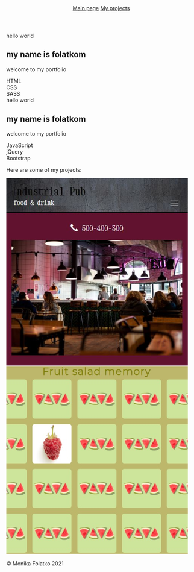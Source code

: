 <!DOCTYPE html>
<html>
<head>
	<title>folatkom | portfolio</title>
	<link rel="stylesheet" type="text/css" href="style.css">
</head>
<body>
<header>
  <nav id="navbar">
    <a href="#welcome-section" class="nav-link">Main page</a>
    <a href="#projects" class="nav-link">My projects</a>
  </nav>
</header>
<main>
  <section id="welcome-section">
      <div id="welcome" class="visible-xs">
       hello world<br> 
      <h1>my name is folatkom</h1>
      <p>welcome to my portfolio</p>
      </div>
      <div class="techs">
        <div id="tech-left-first" class="tech tech-left">HTML</div>
        <div id="tech-left-second"class="tech tech-left">CSS</div>
        <div id="tech-left-third" class="tech tech-left">SASS</div>
      </div>
      <div class="visible-md">
       hello world<br> 
      <h1>my name is folatkom</h1>
      <p>welcome to my portfolio</p>
      </div>
      <div class="techs">
        <div id="tech-right-first" class="tech tech-right tech-first">JavaScript</div>
        <div id="tech-right-second" class="tech tech-right tech-second">jQuery</div>
        <div id="tech-right-third" class="tech tech-right tech-third">Bootstrap</div>
      </div>
  </section>
  <section id="projects">
    <p>Here are some of my projects:</p>
    <p id="project-tiles">
      <a id="project-tile-1" class="project-tile" href="https://folatkom.github.io/restaurant-site/" target="_blank"><img src="img\restaurant-overview.jpg" alt="Screenshot of restaurant site"></a>
      <a id="project-tile-2"class="project-tile" href="external\memory\index.html" target="_blank"><img src="img\memory-overview.jpg" alt="Screenshot of memory game"></a>
    </p>
  </section>
</main>
<footer>
  <span>&copy; Monika Folatko 2021</span>
  <span><a href="https://github.com/folatkom" class="profile-link" target="_blank"><i class="fab fa-github"></i></a> <a href="https://www.linkedin.com/in/monika-folatko-379463131/" class="profile-link" target="_blank"><i class="fab fa-linkedin"></i></a> <a href="https://www.freecodecamp.org/folatkom" class="profile-link" target="_blank"><i class="fab fa-free-code-camp"></i></a></span>
</footer>
</body>
</html>
